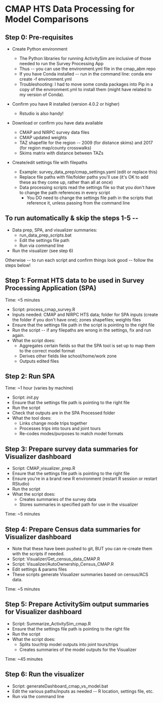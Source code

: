 # CMAP HTS Data Processing for Model Comparisons

## Step 0: Pre-requisites

* Create Python environment
  * The Python libraries for running ActivitySim are inclusive of those needed to run the Survey Processing App
  * Thus -- you can use the environment.yml file in the cmap_abm repo
  * If you have Conda installed -- run in the command line: conda env create -f environment.yml 
  * Troubleshooting: I had to move some conda packages into Pip in a copy of the environment.yml to install them (might have related to my version of Conda).   

* Confirm you have R installed (version 4.0.2 or higher)
  * Rstudio is also handy!

* Download or confirm you have data available
  * CMAP and NIRPC survey data files
  * CMAP updated weights
  * TAZ shapefile for the region -- 2009 (for distance skims) and 2017 (for region map/county crosswalks)
  * Skims matrix with distance between TAZs

* Create/edit settings file with filepaths
  * Example: survey_data_prep/cmap_settings.yaml (edit or replace this)
  * Replace file paths with file/folder paths you'll use (it's OK to add these as they come up, rather than all at once)
  * Data processing scripts read the settings file so that you don't have to change the path references in every script
	* You DO need to change the settings file path in the scripts that reference it, unless passing from the command line

## To run automatically & skip the steps 1-5 -- 

* Data prep, SPA, and visualizer summaries:
	* run_data_prep_scripts.bat
	* Edit the settings file path
	* Run via command line
* Run the visualizer (see step 6)

Otherwise -- to run each script and confirm things look good -- follow the steps below!

## Step 1: Format HTS data to be used in Survey Processing Application (SPA)

Time: <5 minutes

* Script: process_cmap_survey.R
* Inputs needed: CMAP and NIRPC HTS data; folder for SPA inputs (create the folder if you don't have one); zones shapefiles; weights files
* Ensure that the settings file path in the script is pointing to the right file
* Run the script -- if any filepaths are wrong in the settings, fix and run again. 
* What the script does:
  * Aggregates certain fields so that the SPA tool is set up to map them to the correct model format
  * Derives other fields like school/home/work zone
  * Outputs edited files
 

## Step 2: Run SPA

Time: ~1 hour (varies by machine)

* Script: _init_.py
* Ensure that the settings file path is pointing to the right file
* Run the script
* Check that outputs are in the SPA Processed folder
* What the tool does:
  * Links change mode trips together
  * Processes trips into tours and joint tours
  * Re-codes modes/purposes to match model formats

## Step 3: Prepare survey data summaries for Visualizer dashboard

* Script: CMAP_visualizer_prep.R
* Ensure that the settings file path is pointing to the right file
* Ensure you're in a brand new R environment (restart R session or restart RStudio)
* Run the script
* What the script does:
  * Creates summaries of the survey data
  * Stores summaries in specified path for use in the visualizer
  
Time: ~5 minutes

## Step 4: Prepare Census data summaries for Visualizer dashboard

* Note that these have been pushed to git, BUT you can re-create them with the scripts if needed.
* Script: Visualizer/Get_census_data_CMAP.R
* Script: Visualizer/AutoOwnership_Census_CMAP.R
* Edit settings & params files
* These scripts generate Visualizer summaries based on census/ACS data.

Time: ~5 minutes

## Step 5: Prepare ActivitySim output summaries for Visualizer dashboard

* Script: Summarize_ActivitySim_cmap.R
* Ensure that the settings file path is pointing to the right file
* Run the script
* What the script does:
  * Splits tour/trip model outputs into joint tours/trips
  * Creates summaries of the model outputs for the Visualizer

Time: ~45 minutes

## Step 6: Run the visualizer

* Script: generateDashboard_cmap_vs_model.bat
* Edit the various paths/inputs as needed -- R location, settings file, etc.
* Run via the command line